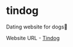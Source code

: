 # tindog
Dating website for dogs🐶

Website URL - <a href="https://rajdeep-ghosh.github.io/tindog/" target="_blank">Tindog</a>